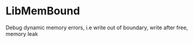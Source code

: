 # LibMemBound
Debug dynamic memory errors, i.e write out of boundary, write after free, memory leak
